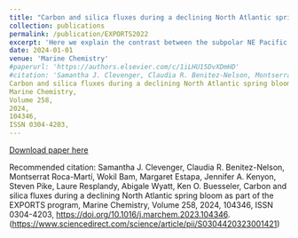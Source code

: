 ```yaml
---
title: "Carbon and silica fluxes during a declining North Atlantic spring bloom as part of the EXPORTS program"
collection: publications
permalink: /publication/EXPORTS2022
excerpt: 'Here we explain the contrast between the subpolar NE Pacific and the transition zone to the south of it using a global ocean biogeochemical model (MOM6-COBALT) with Argo float and ship-based observations to investigate how MHWs influence marine productivity.'
date: 2024-01-01
venue: 'Marine Chemistry'
#paperurl: 'https://authors.elsevier.com/c/1iLHU15DvXDmHD'
#citation: 'Samantha J. Clevenger, Claudia R. Benitez-Nelson, Montserrat Roca-Martí, Wokil Bam, Margaret Estapa, Jennifer A. Kenyon, Steven Pike, Laure Resplandy, Abigale Wyatt, Ken O. Buesseler,
Carbon and silica fluxes during a declining North Atlantic spring bloom as part of the EXPORTS program,
Marine Chemistry,
Volume 258,
2024,
104346,
ISSN 0304-4203,
---
```


[Download paper here](http://abigale-wyatt.github.io/files/Ecosystem_impacts_of_marine_heat_waves_in_the_nort.pdf)

Recommended citation: Samantha J. Clevenger, Claudia R. Benitez-Nelson, Montserrat Roca-Martí, Wokil Bam, Margaret Estapa, Jennifer A. Kenyon, Steven Pike, Laure Resplandy, Abigale Wyatt, Ken O. Buesseler,
Carbon and silica fluxes during a declining North Atlantic spring bloom as part of the EXPORTS program,
Marine Chemistry,
Volume 258,
2024,
104346,
ISSN 0304-4203,
https://doi.org/10.1016/j.marchem.2023.104346.
(https://www.sciencedirect.com/science/article/pii/S0304420323001421)

